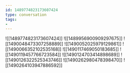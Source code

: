 ```yaml
---
id: 1489774823173607424
type: conversation
tags:
- 
---
```

![[1489774823173607424]]
![[1489956900909297675]]
![[1490048473307258889]]
![[1490052025979129861]]
![[1490066352102535168]]
![[1490117469050183685]]
![[1490119457766723584]]
![[1490124703414898689]]
![[1490126322525343746]]
![[1490262980478398470]]
![[1490264103947886592]]

